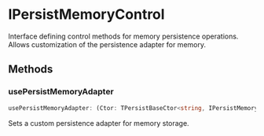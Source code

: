 # IPersistMemoryControl

Interface defining control methods for memory persistence operations.
Allows customization of the persistence adapter for memory.

## Methods

### usePersistMemoryAdapter

```ts
usePersistMemoryAdapter: (Ctor: TPersistBaseCtor<string, IPersistMemoryData<unknown>>) => void
```

Sets a custom persistence adapter for memory storage.
